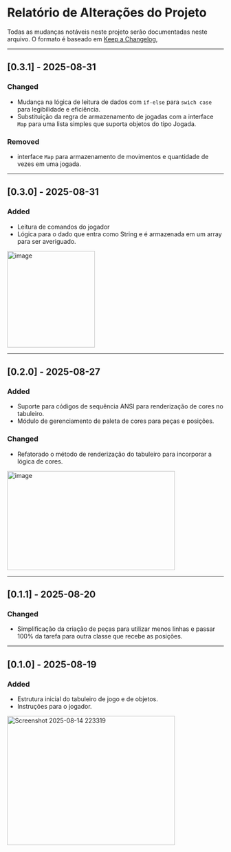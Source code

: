 # Relatório de Alterações do Projeto

Todas as mudanças notáveis neste projeto serão documentadas neste arquivo.
O formato é baseado em [Keep a Changelog](https://keepachangelog.com/en/1.0.0/),

---
## [0.3.1] - 2025-08-31

### Changed
- Mudança na lógica de leitura de dados com `if-else` para `swich case` para legibilidade e eficiência.
- Substituição da regra de armazenamento de jogadas com a interface `Map` para uma lista simples que suporta objetos do tipo Jogada.

### Removed
- interface `Map` para armazenamento de movimentos e quantidade de vezes em uma jogada.

---
## [0.3.0] - 2025-08-31

### Added
- Leitura de comandos do jogador 
- Lógica para o dado que entra como String e é armazenada em um array para ser averiguado.
<img width="204" height="224" alt="image" src="https://github.com/user-attachments/assets/176b53a8-70d7-412f-a0d3-6bf4cc5750b5" />

---

## [0.2.0] - 2025-08-27

### Added
- Suporte para códigos de sequência ANSI para renderização de cores no tabuleiro.
- Módulo de gerenciamento de paleta de cores para peças e posições.

### Changed
- Refatorado o método de renderização do tabuleiro para incorporar a lógica de cores.
<img width="390" height="230" alt="image" src="https://github.com/user-attachments/assets/b975eb8a-5bd6-4387-8c1a-296884c9fdd3" />

---

## [0.1.1] - 2025-08-20

### Changed
- Simplificação da criação de peças para utilizar menos linhas e passar 100% da tarefa para outra classe que recebe as posições.

---

## [0.1.0] - 2025-08-19

### Added
- Estrutura inicial do tabuleiro de jogo e de objetos.
- Instruções para o jogador.

<img width="390" height="300" alt="Screenshot 2025-08-14 223319" src="https://github.com/user-attachments/assets/9a974028-7abb-4fb2-8f2f-de3cdb249270" />

